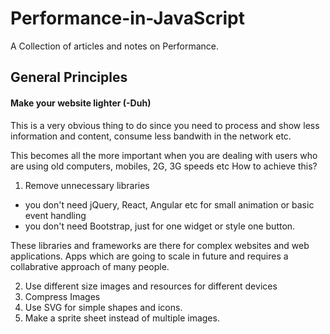 # Performance-in-JavaScript
A Collection of articles and notes on Performance.

## General Principles
#### Make your website lighter (-Duh)
This is a very obvious thing to do since you need to process and show less information and content, consume less bandwith in the network etc.

This becomes all the more important when you are dealing with users who are using old computers, mobiles, 2G, 3G speeds etc
How to achieve this?
1. Remove unnecessary libraries
 - you don't need jQuery, React, Angular etc for small animation or basic event handling
 - you don't need Bootstrap, just for one widget or style one button.

These libraries and frameworks are there for complex websites and web applications. Apps which are going to scale in future and requires a collabrative approach of many people.

2. Use different size images and resources for different devices
3. Compress Images
4. Use SVG for simple shapes and icons.
5. Make a sprite sheet instead of multiple images.